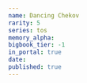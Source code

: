```yaml
---
name: Dancing Chekov
rarity: 5
series: tos
memory_alpha:
bigbook_tier: -1
in_portal: true
date:
published: true
---
```



